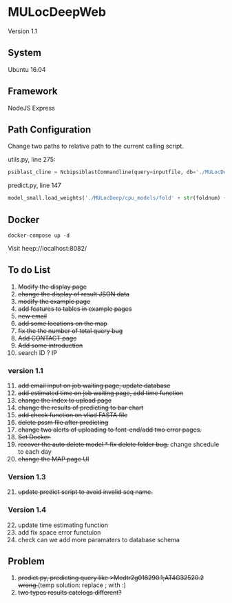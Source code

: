 # MULocDeepWeb

Version 1.1

## System

Ubuntu 16.04

## Framework

NodeJS Express

## Path Configuration

Change two paths to relative path to the current calling script.

utils.py, line 275:
```python
psiblast_cline = NcbipsiblastCommandline(query=inputfile, db='./MULocDeep/db/swissprot/swissprot',num_iterations=3, evalue=0.001, out_ascii_pssm=pssmfile, num_threads=4)
```

predict.py, line 147
```python
model_small.load_weights('./MULocDeep/cpu_models/fold' + str(foldnum) + '_big_lv1_acc-weights.hdf5')
```

## Docker
```
docker-compose up -d
```
Visit heep://localhost:8082/

## To do List

1. ~~Modify the display page~~
2. ~~change the display of result JSON data~~
3. ~~modify the example page~~
4. ~~add features to tables in example pages~~ 
5. ~~new email~~
6. ~~add some locations on the map~~
7. ~~fix the the number of total query bug~~
8. ~~Add CONTACT page~~
9. ~~Add some introduction~~
10.  search ID ? IP
### version 1.1
11. ~~add email input on job waiting page, update database~~
12. ~~add estimated time on job waiting page, add time function~~
13. ~~change the index to upload page~~
14. ~~change the results of predicting to bar chart~~
15. ~~add check function on vliad FASTA file~~
16. ~~delete pssm file after predicting~~
17. ~~change two alerts of uploading to font-end/add two error pages.~~
18. ~~Set Docker.~~
19. ~~recover the auto delete model * fix delete folder bug.~~ change shcedule to each day
20. ~~change the MAP page UI~~
### Version 1.3
21. ~~update predict script to avoid invalid seq name.~~
### Version 1.4
22. update time estimating function
23. add fix space error functuion
24. check can we add more paramaters to database schema

## Problem
1. ~~predict.py, predicting query like >Medtr2g018290.1;AT4G32520.2 wrong.~~(temp solution: replace ; with :)
2. ~~two types results catelogs different?~~